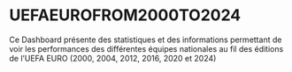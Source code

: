 # UEFAEUROFROM2000TO2024
Ce Dashboard présente des statistiques et des informations permettant de voir les performances des différentes équipes nationales au fil des éditions de l’UEFA EURO (2000, 2004, 2012, 2016, 2020 et 2024)
